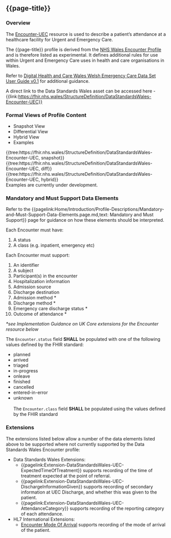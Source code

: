 <div class="warning"><span class="ExperiWarn"></span></div>

## {{page-title}}

### Overview
The [Encounter-UEC](https://www.hl7.org/fhir/r4/encounter.html) resource is used to describe a patient’s attendance at a healthcare facility for Urgent and Emergency Care.

The {{page-title}} profile is derived from the [NHS Wales Encounter Profile]({{pagelink:Home/FHIR-Assets/Profiles-and-Extensions/Profiles/DataStandardsWales-Encounter.page.md}}) and is therefore listed as experimental. It defines additional rules for use within Urgent and Emergency Care uses in health and care organisations in Wales.

Refer to [Digital Health and Care Wales Welsh Emergency Care Data Set User Guide v0.1](https://dhcw.nhs.wales/data/information-standards/data-standards/data-standards-files/20250123-wecds-user-guide-v1-00-final-published-pdf/) for additional guidance.

A direct link to the Data Standards Wales asset can be accessed here - {{link:https://fhir.nhs.wales/StructureDefinition/DataStandardsWales-Encounter-UEC}}

### Formal Views of Profile Content
<div class="tab-wrap">
  <ul class="tab-head">
    <li class="tablink tab-active" onclick="openCity(this,'tabsnap')" data-target="tabsnap">
      Snapshot View
    </li>
    <li class="tablink" onclick="openCity(this,'tabdiff')" data-target="tabdiff">
      Differential View
    </li>
    <li class="tablink" onclick="openCity(this,'tabhybrid')" data-target="tabhybrid">
      Hybrid View
    </li>
    <li class="tablink" onclick="openCity(this,'tabeg')" data-target="tabeg">
      Examples
    </li>    
  </ul>
  <div class="tab-main">
    <div id="tabsnap" class="tabcontent active">      
      {{tree:https://fhir.nhs.wales/StructureDefinition/DataStandardsWales-Encounter-UEC, snapshot}}
    </div>
    <div id="tabdiff" class="tabcontent">
      {{tree:https://fhir.nhs.wales/StructureDefinition/DataStandardsWales-Encounter-UEC, diff}}
  </div>
    <div id="tabhybrid" class="tabcontent">
      {{tree:https://fhir.nhs.wales/StructureDefinition/DataStandardsWales-Encounter-UEC, hybrid}}
  </div>
  <div id="tabeg" class="tabcontent">
  Examples are currently under development.
  </div>    
</div>

### Mandatory and Must Support Data Elements
Refer to the {{pagelink:Home/Introduction/Profile-Descriptions/Mandatory-and-Must-Support-Data-Elements.page.md,text: Mandatory and Must Support}} page for guidance on how these elements should be interpreted.
 
Each Encounter must have:
1. A status
1. A class (e.g. inpatient, emergency etc)

Each Encounter must support:
1. An identifier
1. A subject
1. Participant(s) in the encounter
1. Hospitalization information
1. Admission source
1. Discharge destination
1. Admission method *
1. Discharge method *
1. Emergency care discharge status *
1. Outcome of attendance *

_*see Implementation Guidance on UK Core extensions for the Encounter resource below_

The `Encounter.status` field **SHALL** be populated with one of the following values defined by the FHIR standard:  
  * planned 
  * arrived
  * triaged
  * in-progress
  * onleave
  * finished
  * cancelled
  * entered-in-error
  * unknown
<br><br>
The `Encounter.class` field **SHALL** be populated using the values defined by the FHIR standard

### Extensions
The extensions listed below allow a number of the data elements listed above to be supported where not currently supported by the Data Standards Wales Encounter profile:
* Data Standards Wales Extensions:
    * {{pagelink:Extension-DataStandardsWales-UEC-ExpectedTimeOfTreatment}} supports recording of the time of treatment expected at the point of referral.
    * {{pagelink:Extension-DataStandardsWales-UEC-DischargeInformationGiven}} supports recording of secondary information at UEC Discharge, and whether this was given to the patient.
    * {{pagelink:Extension-DataStandardsWales-UEC-AttendanceCategory}} supports recording of the reporting category of each attendance.
* HL7 International Extensions:
    * [Encounter Mode Of Arrival](https://hl7.org/fhir/R4/extension-encounter-modeofarrival.html) supports recording of the mode of arrival of the patient.
<br><br>
